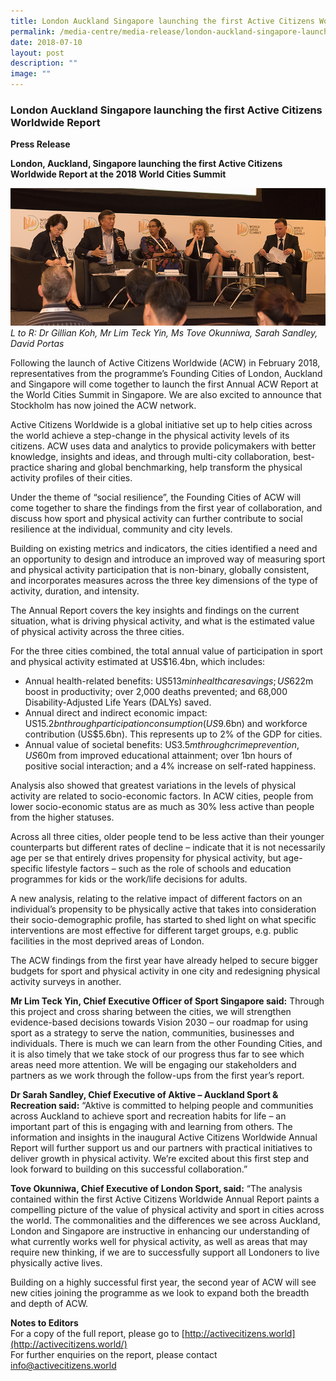 ```yaml
---
title: London Auckland Singapore launching the first Active Citizens Worldwide Report
permalink: /media-centre/media-release/london-auckland-singapore-launching-first-active-citizens-worldwide/
date: 2018-07-10
layout: post
description: ""
image: ""
---
```

### **London Auckland Singapore launching the first Active Citizens Worldwide Report**

**Press Release**

**London, Auckland, Singapore launching the first Active Citizens Worldwide Report at the 2018 World Cities Summit**

![](/images/Media%20Centre/Media%20Release/2018/July/LtoRDrGillianKohMrLimTeckYinMsToveOkunniwaSarahSandleyDavidPortas.jpeg)
_L to R: Dr Gillian Koh, Mr Lim Teck Yin, Ms Tove Okunniwa, Sarah Sandley, David Portas_ 

Following the launch of Active Citizens Worldwide (ACW) in February 2018, representatives from the programme’s Founding Cities of London, Auckland and Singapore will come together to launch the first Annual ACW Report at the World Cities Summit in Singapore. We are also excited to announce that Stockholm has now joined the ACW network.

Active Citizens Worldwide is a global initiative set up to help cities across the world achieve a step-change in the physical activity levels of its citizens. ACW uses data and analytics to provide policymakers with better knowledge, insights and ideas, and through multi-city collaboration, best-practice sharing and global benchmarking, help transform the physical activity profiles of their cities.

Under the theme of “social resilience”, the Founding Cities of ACW will come together to share the findings from the first year of collaboration, and discuss how sport and physical activity can further contribute to social resilience at the individual, community and city levels.

Building on existing metrics and indicators, the cities identified a need and an opportunity to design and introduce an improved way of measuring sport and physical activity participation that is non-binary, globally consistent, and incorporates measures across the three key dimensions of the type of activity, duration, and intensity.

The Annual Report covers the key insights and findings on the current situation, what is driving physical activity, and what is the estimated value of physical activity across the three cities.

For the three cities combined, the total annual value of participation in sport and physical activity estimated at US$16.4bn, which includes:

* Annual health-related benefits: US$513m in healthcare savings; US$622m boost in productivity; over 2,000 deaths prevented; and 68,000 Disability-Adjusted Life Years (DALYs) saved.
* Annual direct and indirect economic impact: US$15.2bn through participation consumption (US$9.6bn) and workforce contribution (US$5.6bn). This represents up to 2% of the GDP for cities.
* Annual value of societal benefits: US$3.5m through crime prevention, US$60m from improved educational attainment; over 1bn hours of positive social interaction; and a 4% increase on self-rated happiness.

Analysis also showed that greatest variations in the levels of physical activity are related to socio-economic factors. In ACW cities, people from lower socio-economic status are as much as 30% less active than people from the higher statuses.

Across all three cities, older people tend to be less active than their younger counterparts but different rates of decline – indicate that it is not necessarily age per se that entirely drives propensity for physical activity, but age-specific lifestyle factors – such as the role of schools and education programmes for kids or the work/life decisions for adults.

A new analysis, relating to the relative impact of different factors on an individual’s propensity to be physically active that takes into consideration their socio-demographic profile, has started to shed light on what specific interventions are most effective for different target groups, e.g. public facilities in the most deprived areas of London.

The ACW findings from the first year have already helped to secure bigger budgets for sport and physical activity in one city and redesigning physical activity surveys in another.

**Mr Lim Teck Yin, Chief Executive Officer of Sport Singapore said:** Through this project and cross sharing between the cities, we will strengthen evidence-based decisions towards Vision 2030 – our roadmap for using sport as a strategy to serve the nation, communities, businesses and individuals. There is much we can learn from the other Founding Cities, and it is also timely that we take stock of our progress thus far to see which areas need more attention. We will be engaging our stakeholders and partners as we work through the follow-ups from the first year’s report.

**Dr Sarah Sandley, Chief Executive of Aktive – Auckland Sport & Recreation said:** “Aktive is committed to helping people and communities across Auckland to achieve sport and recreation habits for life – an important part of this is engaging with and learning from others. The information and insights in the inaugural Active Citizens Worldwide Annual Report will further support us and our partners with practical initiatives to deliver growth in physical activity. We’re excited about this first step and look forward to building on this successful collaboration.”

**Tove Okunniwa, Chief Executive of London Sport, said:** “The analysis contained within the first Active Citizens Worldwide Annual Report paints a compelling picture of the value of physical activity and sport in cities across the world. The commonalities and the differences we see across Auckland, London and Singapore are instructive in enhancing our understanding of what currently works well for physical activity, as well as areas that may require new thinking, if we are to successfully support all Londoners to live physically active lives.

Building on a highly successful first year, the second year of ACW will see new cities joining the programme as we look to expand both the breadth and depth of ACW.

**Notes to Editors**<br>
For a copy of the full report, please go to [http://activecitizens.world](http://activecitizens.world/)<br>
For further enquiries on the report, please contact [info@activecitizens.world](mailto:info@activecitizens.world)